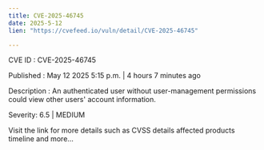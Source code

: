 ```yaml
---
title: CVE-2025-46745
date: 2025-5-12
lien: "https://cvefeed.io/vuln/detail/CVE-2025-46745"

---
```


CVE ID : CVE-2025-46745

Published :  May 12
2025
5:15 p.m. | 4 hours
7 minutes ago

Description : An authenticated user without user-management permissions could view other users' account information.

Severity: 6.5 | MEDIUM

Visit the link for more details
such as CVSS details
affected products
timeline
and more...
